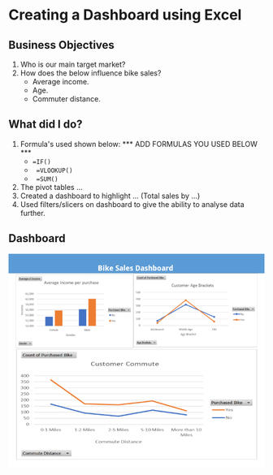# Creating a Dashboard using Excel 

## Business Objectives
1. Who is our main target market? 
2. How does the below influence bike sales?
    - Average income.
    - Age.
    - Commuter distance.


## What did I do?
1. Formula's used shown below: *** ADD FORMULAS YOU USED BELOW ***
    - ` =IF() `
    - ` =VLOOKUP()`
    - ` =SUM()`    
2. The pivot tables ... 
3. Created a dashboard to highlight ... (Total sales by ...)
4. Used filters/slicers on dashboard to give the ability to analyse data further.


## Dashboard
![Alt text](/BikeSales-Dashboard.png?raw=true)
